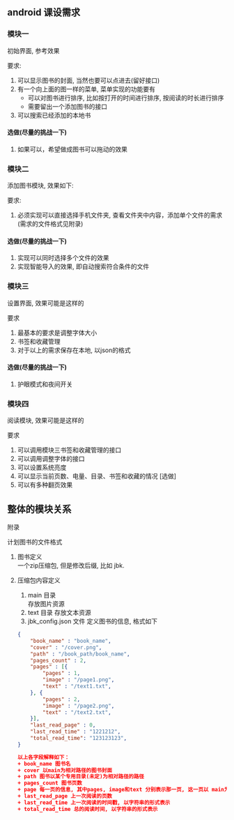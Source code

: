 ## android 课设需求

### 模块一
初始界面, 参考效果
<!-- ![index.png](./index.png) -->
要求:<br>
1. 可以显示图书的封面, 当然也要可以点进去(留好接口)
2. 有一个向上面的图一样的菜单, 菜单实现的功能要有
    + 可以对图书进行排序, 比如按打开的时间进行排序, 按阅读的时长进行排序
    + 需要留出一个添加图书的接口
3. 可以搜索已经添加的本地书

#### 选做(尽量的挑战一下)
1. 如果可以，希望做成图书可以拖动的效果

### 模块二
添加图书模块, 效果如下:
<!-- ![add_book](./add_book.jpg) -->
要求:<br>

1. 必须实现可以直接选择手机文件夹, 查看文件夹中内容，添加单个文件的需求(需求的文件格式见附录)

#### 选做(尽量的挑战一下)
1. 实现可以同时选择多个文件的效果
2. 实现智能导入的效果, 即自动搜索符合条件的文件

### 模块三
设置界面, 效果可能是这样的<br>
<!-- ![setting](./seting.png) -->
要求<br>

1. 最基本的要求是调整字体大小
2. 书签和收藏管理
3. 对于以上的需求保存在本地, 以json的格式

#### 选做(尽量的挑战一下)

1. 护眼模式和夜间开关  

### 模块四
阅读模块, 效果可能是这样的<br>
<!-- ![read](./read.jpg) -->
要求<br>

1. 可以调用模块三书签和收藏管理的接口
2. 可以调用调整字体的接口
3. 可以设置系统亮度
4. 可以显示当前页数、电量、目录、书签和收藏的情况
[选做]
1. 可以有多种翻页效果

## 整体的模块关系
<!-- ![model](./model.png) -->
附录<br>

计划图书的文件格式<br>

1. 图书定义<br>
一个zip压缩包, 但是修改后缀, 比如 jbk.
2. 压缩包内容定义
    1. main 目录<br>
    存放图片资源
    2. text 目录
    存放文本资源
    3. jbk_config.json 文件 定义图书的信息, 格式如下

    ```json
    {
        "book_name" : "book_name",
        "cover" : "/cover.png",
        "path" : "/book_path/book_name",
        "pages_count" : 2,
        "pages" : [{
            "pages" : 1,
            "image" : "/page1.png",
            "text" : "/text1.txt",
        }, {
            "pages" : 2,
            "image" : "/page2.png",
            "text" : "/text2.txt",
        }],
        "last_read_page" : 0,
        "last_read_time" : "1221212",
        "total_read_time": "123123123",
    }

   以上各字段解释如下：
   + book_name 图书名
   + cover 以main为相对路径的图书封面
   + path 图书以某个专用目录(未定)为相对路径的路径
   + pages_count 图书页数
   + page 每一页的信息, 其中pages, image和text 分别表示那一页, 这一页以 main为相对路径的图片和以text为路径的文本
   + last_read_page 上一次阅读的页数
   + last_read_time 上一次阅读的时间戳, 以字符串的形式表示
   + total_read_time 总的阅读时间, 以字符串的形式表示